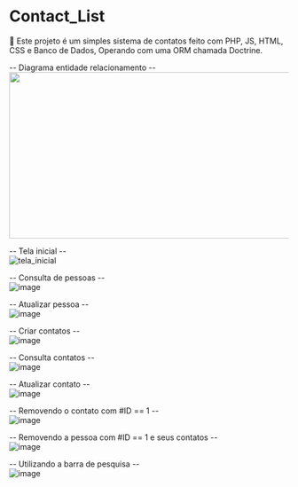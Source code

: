 # Contact_List

 🚀  Este projeto é um simples sistema de contatos feito com PHP, JS, HTML, CSS e Banco de Dados, Operando com uma ORM chamada Doctrine. 

-- Diagrama entidade relacionamento --
<br />
<img src="https://user-images.githubusercontent.com/111528571/235330085-00d0f938-1a84-4a75-bb63-a8f1e2728334.png" width="800" height="300">
<br />

-- Tela inicial --
<br />
![tela_inicial](https://user-images.githubusercontent.com/111528571/235330210-ae125b4f-17fb-48e6-a928-b8c87e6fca87.png)
<br />

-- Consulta de pessoas --
<br />
![image](https://user-images.githubusercontent.com/111528571/235330361-bb5e0292-f11d-46ba-9016-d77b13345b83.png)
<br />

-- Atualizar pessoa --
<br />
![image](https://user-images.githubusercontent.com/111528571/235330382-d13371e5-10bd-46b9-8c94-210e17a1a53c.png)
<br />

-- Criar contatos --
<br />
![image](https://user-images.githubusercontent.com/111528571/235330410-9568a9fe-2f7c-42d1-a4e4-a9770e3733a5.png)
<br />

-- Consulta contatos --
<br />
![image](https://user-images.githubusercontent.com/111528571/235330492-7517125f-aae5-438b-a511-62cb3a208562.png)
<br />

-- Atualizar contato --
<br />
![image](https://user-images.githubusercontent.com/111528571/235330527-7db73202-ced4-48c1-82b1-b0d38cce27f1.png)
<br />

-- Removendo o contato com #ID == 1 --
<br />
![image](https://user-images.githubusercontent.com/111528571/235330574-2e683dba-ea07-45fe-97d3-a9776c6ab993.png)
<br />

-- Removendo a pessoa com #ID == 1 e seus contatos --
<br />
![image](https://user-images.githubusercontent.com/111528571/235330615-875739e4-79eb-4d3e-ba2f-331c130e5576.png)
<br />

-- Utilizando a barra de pesquisa --
<br />
![image](https://user-images.githubusercontent.com/111528571/235330646-0e323b12-f96b-426b-a816-2fef1cff9adc.png)
